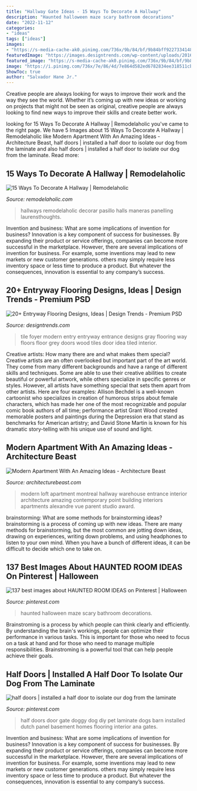 ```yaml
---
title: "Hallway Gate Ideas - 15 Ways To Decorate A Hallway"
description: "Haunted halloween maze scary bathroom decorations"
date: "2022-11-12"
categories:
- "ideas"
tags: ["ideas"]
images:
- "https://s-media-cache-ak0.pinimg.com/736x/9b/84/bf/9b84bff9227334148f796d9922408b37--halloween-maze-halloween-house.jpg"
featuredImage: "https://images.designtrends.com/wp-content/uploads/2016/09/06173109/entrance-gray-flooring-idea-.jpg"
featured_image: "https://s-media-cache-ak0.pinimg.com/736x/9b/84/bf/9b84bff9227334148f796d9922408b37--halloween-maze-halloween-house.jpg"
image: "https://i.pinimg.com/736x/7e/86/4d/7e864d582ed6782834ee318511cb1c70--half-doors-the-doors.jpg?b=t"
ShowToc: true
author: "Salvador Hane Jr."
---
```



Creative people are always looking for ways to improve their work and the way they see the world. Whether it’s coming up with new ideas or working on projects that might not be seen as original, creative people are always looking to find new ways to improve their skills and create better work.

	

		
looking for 15 Ways To Decorate A Hallway | Remodelaholic you've came to the right page. We have 5 Images about 15 Ways To Decorate A Hallway | Remodelaholic like Modern Apartment With An Amazing Ideas - Architecture Beast, half doors | installed a half door to isolate our dog from the laminate and also half doors | installed a half door to isolate our dog from the laminate. Read more:
		
    
## 15 Ways To Decorate A Hallway | Remodelaholic

<img loading=lazy src="https://www.remodelaholic.com/wp-content/uploads/2013/11/How-To-Decorate-A-Hallway-via-Remodelaholic.jpg" onerror="this.onerror=null;this.src='https://tse1.mm.bing.net/th?id=OIP.PraXx_UhkME6WUd9UhQcdwHaJQ&amp;pid=15.1';" alt="15 Ways To Decorate A Hallway | Remodelaholic">

_Source: remodelaholic.com_

>hallways remodelaholic decorar pasillo halls maneras panelling laurensthoughts. 

	

Invention and business: What are some implications of invention for business?
Innovation is a key component of success for businesses. By expanding their product or service offerings, companies can become more successful in the marketplace. However, there are several implications of invention for business. For example, some inventions may lead to new markets or new customer generations. others may simply require less inventory space or less time to produce a product. But whatever the consequences, innovation is essential to any company’s success.

    
## 20+ Entryway Flooring Designs, Ideas | Design Trends - Premium PSD

<img loading=lazy src="https://images.designtrends.com/wp-content/uploads/2016/09/06173109/entrance-gray-flooring-idea-.jpg" onerror="this.onerror=null;this.src='https://tse3.mm.bing.net/th?id=OIP.gNx-pettRi4D0QOFCtj60wHaJm&amp;pid=15.1';" alt="20+ Entryway Flooring Designs, Ideas | Design Trends - Premium PSD">

_Source: designtrends.com_

>tile foyer modern entry entryway entrance designs gray flooring way floors floor grey doors wood tiles door idea tiled interior. 

	

Creative artists: How many there are and what makes them special?
Creative artists are an often overlooked but important part of the art world. They come from many different backgrounds and have a range of different skills and techniques. Some are able to use their creative abilities to create beautiful or powerful artwork, while others specialize in specific genres or styles. However, all artists have something special that sets them apart from other artists. Here are four examples: 
Allison Bechdel is a well-known cartoonist who specializes in creation of humorous strips about female characters, which has made her one of the most recognizable and popular comic book authors of all time; performance artist Grant Wood created memorable posters and paintings during the Depression era that stand as benchmarks for American artistry; and David Stone Martin is known for his dramatic story-telling with his unique use of sound and light.

    
## Modern Apartment With An Amazing Ideas - Architecture Beast

<img loading=lazy src="https://architecturebeast.com/wp-content/uploads/2015/05/Modern_Apartment_With_An_Amazing_Ideas_featured_on_architecture_beast-1-min.jpg" onerror="this.onerror=null;this.src='https://tse1.mm.bing.net/th?id=OIP.L9rWtvMcejEUFmm4JssRYAHaJS&amp;pid=15.1';" alt="Modern Apartment With An Amazing Ideas - Architecture Beast">

_Source: architecturebeast.com_

>modern loft apartment montreal hallway warehouse entrance interior architecture amazing contemporary point building interiors apartments alexandre vue parent studio award. 

	

brainstorming: What are some methods for brainstorming ideas?
brainstorming is a process of coming up with new ideas. There are many methods for brainstorming, but the most common are jotting down ideas, drawing on experiences, writing down problems, and using headphones to listen to your own mind. When you have a bunch of different ideas, it can be difficult to decide which one to take on.

    
## 137 Best Images About HAUNTED ROOM IDEAS On Pinterest | Halloween

<img loading=lazy src="https://s-media-cache-ak0.pinimg.com/736x/9b/84/bf/9b84bff9227334148f796d9922408b37--halloween-maze-halloween-house.jpg" onerror="this.onerror=null;this.src='https://tse1.mm.bing.net/th?id=OIP.rK5Grfuf46ZfYeHIZTIWsQHaLH&amp;pid=15.1';" alt="137 best images about HAUNTED ROOM IDEAS on Pinterest | Halloween">

_Source: pinterest.com_

>haunted halloween maze scary bathroom decorations. 

	

Brainstroming is a process by which people can think clearly and efficiently. By understanding the brain's workings, people can optimize their performance in various tasks. This is important for those who need to focus on a task at hand and for those who need to manage multiple responsibilities. Brainstroming is a powerful tool that can help people achieve their goals.

    
## Half Doors | Installed A Half Door To Isolate Our Dog From The Laminate

<img loading=lazy src="https://i.pinimg.com/736x/7e/86/4d/7e864d582ed6782834ee318511cb1c70--half-doors-the-doors.jpg?b=t" onerror="this.onerror=null;this.src='https://tse3.mm.bing.net/th?id=OIP.0GEKG5ljDCQplg_AjJf8pAHaFj&amp;pid=15.1';" alt="half doors | installed a half door to isolate our dog from the laminate">

_Source: pinterest.com_

>half doors door gate doggy dog diy pet laminate dogs barn installed dutch panel basement homes flooring interior ana gates. 

	

Invention and business: What are some implications of invention for business?
Innovation is a key component of success for businesses. By expanding their product or service offerings, companies can become more successful in the marketplace. However, there are several implications of invention for business. For example, some inventions may lead to new markets or new customer generations. others may simply require less inventory space or less time to produce a product. But whatever the consequences, innovation is essential to any company’s success.

